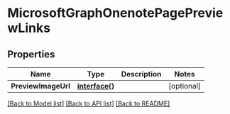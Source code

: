# MicrosoftGraphOnenotePagePreviewLinks

## Properties

Name | Type | Description | Notes
------------ | ------------- | ------------- | -------------
**PreviewImageUrl** | [**interface{}**](.md) |  | [optional] 

[[Back to Model list]](../README.md#documentation-for-models) [[Back to API list]](../README.md#documentation-for-api-endpoints) [[Back to README]](../README.md)


